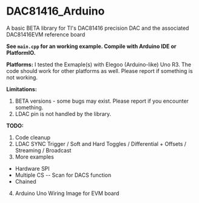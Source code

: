 # DAC81416_Arduino
A basic BETA library for TI's DAC81416 precision DAC and the associated DAC81416EVM reference board

**See `main.cpp` for an working example. Compile with Arduino IDE or PlatformIO.**

**Platforms:**
I tested the Exmaple(s) with Elegoo (Arduino-like) Uno R3. The code should work for other platforms as well. 
Please report if something is not working.

**Limitations:**
1. BETA versions - some bugs may exist. Please report if you encounter something. 
2. LDAC pin is not handled by the library.

**TODO:**
1. Code cleanup
2. LDAC SYNC Trigger / Soft and Hard Toggles / Differential + Offsets / Streaming / Broadcast
3. More examples
- Hardware SPI
- Multiple CS
-- Scan for DACS function
- Chained
4. Arduino Uno Wiring Image for EVM board